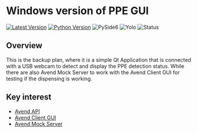 # Windows version of PPE GUI

[![Latest Version](https://img.shields.io/badge/Log-v0.3.0-blue.svg)](CHANGELOG.md)
[![Python Version](https://img.shields.io/badge/Python-3.10.11-blue.svg?logo=python&logoColor=white)](https://www.python.org/downloads/release/python-31011/)
![PySide6](https://img.shields.io/badge/PySide6-6.9.0-blue.svg?logo=qt&logoColor=white)
![Yolo](https://img.shields.io/badge/Yolo-vSomething-purple.svg)
![Status](https://img.shields.io/badge/Status-Active-darkgreen.svg)

## Overview

This is the backup plan, where it is a simple Qt Application that is connected with a USB webcam to detect and display the PPE detection status. While there are also Avend Mock Server to work with the Avend Client GUI for testing if the dispensing is working.

## Key interest

- [Avend API](/avend_api_client/avend_api.py)
- [Avend Client GUI](/avend_api_client/avend_gui.py)
- [Avend Mock Server](/avend_mock_server/mock_server.py)
